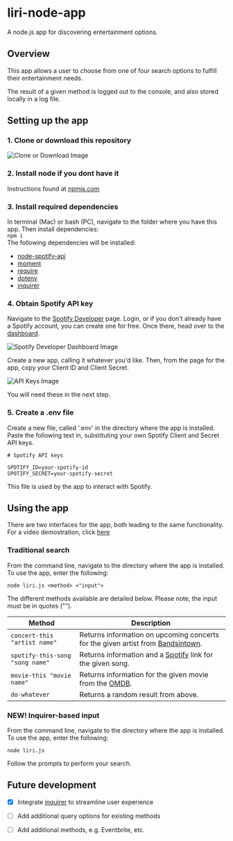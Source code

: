 # liri-node-app
A node.js app for discovering entertainment options.

## Overview
This app allows a user to choose from one of four search options to fulfill their entertainment needs.

The result of a given method is logged out to the console, and also stored locally in a log file.

## Setting up the app
### 1. Clone or download this repository

![Clone or Download Image](https://i.imgur.com/ZP8N719.png)

### 2. Install node if you dont have it

Instructions found at [npmjs.com](https://docs.npmjs.com/getting-started/installing-node)

### 3. Install required dependencies

In terminal (Mac) or bash (PC), navigate to the folder where you have this app. Then install dependencies:  
  `npm i`  
The following dependencies will be installed:
* [node-spotify-api](https://www.npmjs.com/package/node-spotify-api)
* [moment](http://momentjs.com/docs/#/manipulating/)
* [require](https://requirejs.org/)
* [dotenv](https://www.npmjs.com/package/dotenv)
* [inquirer](https://www.npmjs.com/package/inquirer)

### 4. Obtain Spotify API key
Navigate to the [Spotify Developer](https://developer.spotify.com/dashboard/login) page. Login, or if you don't already have a Spotify account, you can create one for free. Once there, head over to the [dashboard](https://developer.spotify.com/dashboard/applications).

![Spotify Developer Dashboard Image](https://i.imgur.com/H81Ehgw.png)

Create a new app, calling it whatever you'd like. Then, from the page for the app, copy your Client ID and Client Secret.

![API Keys Image](https://i.imgur.com/DV6dMFI.png)

You will need these in the next step.

### 5. Create a .env file
Create a new file, called '.env' in the directory where the app is installed. Paste the following text in, substituting your own Spotify Client and Secret API keys.

```
# Spotify API keys

SPOTIFY_ID=your-spotify-id
SPOTIFY_SECRET=your-spotify-secret
```
This file is used by the app to interact with Spotify.

## Using the app
There are two interfaces for the app, both leading to the same functionality. For a video demostration, click [here](https://drive.google.com/file/d/1WrMyf5hoYuFhEjYSWi-Y5ST3xQbY9yny/view)

### Traditional search

From the command line, navigate to the directory where the app is installed. To use the app, enter the following:
```
node liri.js <method> <"input">
```
The different methods available are detailed below. Please note, the input must be in quotes ("").

Method | Description
------ | ----------
`concert-this "artist name"` | Returns information on upcoming concerts for the given artist from [Bandsintown](https://www.bandsintown.com/).
`spotify-this-song "song name"` | Returns information and a [Spotify](https://www.spotify.com) link for the given song.
`movie-this "movie name"` | Returns information for the given movie from the [OMDB](https://www.omdbapi.com).
`do-whatever` | Returns a random result from above.

### NEW! Inquirer-based input

From the command line, navigate to the directory where the app is installed. To use the app, enter the following:
```
node liri.js
```
Follow the prompts to perform your search.

## Future development

- [x] Integrate [inquirer](https://www.npmjs.com/package/inquirer) to streamline user experience
- [ ] Add additional query options for existing methods
- [ ] Add additional methods, e.g. Eventbrite, etc.

